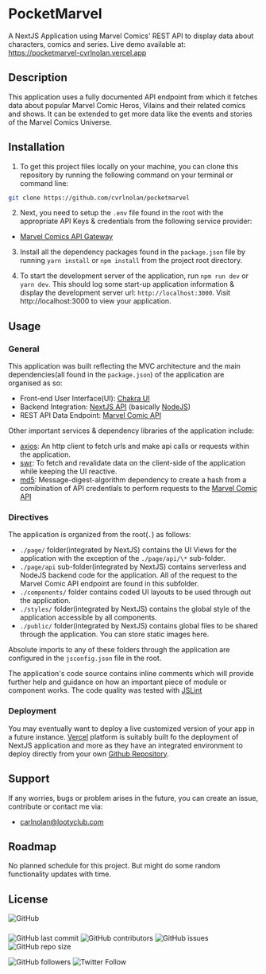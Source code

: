 # PocketMarvel

A NextJS Application using Marvel Comics' REST API to display data about characters, comics and series.
Live demo available at: https://pocketmarvel-cvrlnolan.vercel.app

## Description

This application uses a fully documented API endpoint from which it fetches data about popular Marvel Comic Heros, Vilains and their related comics and shows. It can be extended to get more data like the events and stories of the Marvel Comics Universe.

## Installation

1. To get this project files locally on your machine, you can clone this repository by running the following command on your terminal or command line:

```bash
git clone https://github.com/cvrlnolan/pocketmarvel
```

2. Next, you need to setup the `.env` file found in the root with the appropriate API Keys & credentials from the following service provider:

- [Marvel Comics API Gateway](https://developer.marvel.com)

3. Install all the dependency packages found in the `package.json` file by running `yarn install` or `npm install` from the project root directory.

4. To start the development server of the application, run `npm run dev` or `yarn dev`. This should log some start-up application information & display the development server url: `http://localhost:3000`. Visit http://localhost:3000 to view your application.

## Usage

### General

This application was built reflecting the MVC architecture and the main dependencies(all found in the `package.json`) of the application are organised as so:

- Front-end User Interface(UI): [Chakra UI](https://chakra-ui.com/)
- Backend Integration: [NextJS API](https://nextjs.org/docs/api-routes/introduction) (basically [NodeJS](https://nodejs.org/))
- REST API Data Endpoint: [Marvel Comic API](https://developer.marvel.com)

Other important services & dependency libraries of the application include:

- [axios](): An http client to fetch urls and make api calls or requests within the application.
- [swr](): To fetch and revalidate data on the client-side of the application while keeping the UI reactive.
- [md5](): Message-digest-algorithm dependency to create a hash from a comibination of API credentials to perform requests to the [Marvel Comic API](https://developer.marvel.com/account)

### Directives

The application is organized from the root(`.`) as follows:

- `./page/` folder(integrated by NextJS) contains the UI Views for the application with the exception of the `./page/api/\*` sub-folder.
- `./page/api` sub-folder(integrated by NextJS) contains serverless and NodeJS backend code for the application. All of the request to the Marvel Comic API endpoint are found in this subfolder.
- `./components/` folder contains coded UI layouts to be used through out the application.
- `./styles/` folder(integrated by NextJS) contains the global style of the application accessible by all components.
- `./public/` folder(integrated by NextJS) contains global files to be shared through the application. You can store static images here.

Absolute imports to any of these folders through the application are configured in the `jsconfig.json` file in the root.

The application's code source contains inline comments which will provide further help and guidance on how an important piece of module or component works. The code quality was tested with [JSLint](https://www.jslint.com/)

### Deployment

You may eventually want to deploy a live customized version of your app in a future instance. [Vercel](https://vercel.com/) platform is suitably built fo the deployment of NextJS application and more as they have an integrated environment to deploy directly from your own [Github Repository](https://github.com/new).

## Support

If any worries, bugs or problem arises in the future, you can create an issue, contribute or contact me via:

- [carlnolan@lootyclub.com](mailto:carlnolan@lootyclub.com)

## Roadmap

No planned schedule for this project. But might do some random functionality updates with time.

## License

![GitHub](https://img.shields.io/github/license/cvrlnolan/pocketmarvel)

###

![GitHub last commit](https://img.shields.io/github/last-commit/cvrlnolan/pocketmarvel) ![GitHub contributors](https://img.shields.io/github/contributors/cvrlnolan/pocketmarvel) ![GitHub issues](https://img.shields.io/github/issues/cvrlnolan/pocketmarvel) ![GitHub repo size](https://img.shields.io/github/repo-size/cvrlnolan/pocketmarvel)

![GitHub followers](https://img.shields.io/github/followers/cvrlnolan?style=social) ![Twitter Follow](https://img.shields.io/twitter/follow/realcarlnolan?style=social)
